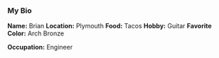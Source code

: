 ### My Bio

**Name:** Brian
**Location:** Plymouth
**Food:** Tacos
**Hobby:** Guitar
**Favorite Color:** Arch Bronze

**Occupation:** Engineer